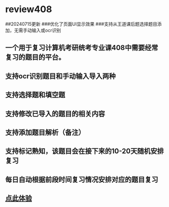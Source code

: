# review408

##20240715更新
###优化了页面UI显示效果
###支持从王道课后题选择题目添加，无需手动输入或ocr识别

## 一个用于复习计算机考研统考专业课408中需要经常复习的题目的平台。
## 支持ocr识别题目和手动输入导入两种
## 支持选择题和填空题
## 支持修改已导入的题目的相关内容
## 支持添加题目解析（备注）
## 支持标记熟知，该题目会在接下来的10-20天随机安排复习
## 每日自动根据前段时间复习情况安排对应的题目复习
## [点此体验](https://408.nysxzs.top/)
